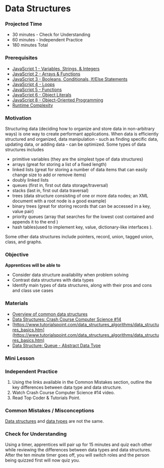 # Data Structures

### Projected Time
- 30 minutes - Check for Understanding
- 60 minutes - Independent Practice
- 180 minutes Total

### Prerequisites
- [JavaScript 1 - Variables, Strings, & Integers](https://github.com/Techtonica/curriculum/blob/master/javascript-1/lesson-plan.md)
- [JavaScript 2 - Arrays & Functions](https://github.com/Techtonica/curriculum/blob/master/javascript-2/lesson-plan.md)
- [JavaScript 3 - Booleans, Conditionals, If/Else Statements](https://github.com/Techtonica/curriculum/blob/master/javascript-3/lesson-plan.md)
- [JavaScript 4 - Loops](https://github.com/Techtonica/curriculum/blob/master/javascript-4/lesson-plan.md)
- [JavaScript 5 - Functions](https://github.com/Techtonica/curriculum/blob/master/javascript-5/lesson-plan.md)
- [JavaScript 6 - Object Literals](https://github.com/Techtonica/curriculum/blob/master/javascript-6/object-literals.md)
- [JavaScript 8 - Object-Oriented Programming](https://github.com/Techtonica/curriculum/blob/master/javascript-8/javascript-8.md)
- [Runtime Complexity](https://github.com/Techtonica/curriculum/tree/maser/runtime-complexity)


### Motivation
Structuring data (deciding how to organize and store data in non-arbitrary ways) is one way to create performant applications. When data is efficiently structured and organized, data manipulation - such as finding specific data, updating data, or adding data - can be optimized. Some types of data structures includes
* primitive variables (they are the simplest type of data structures)
* arrays (great for storing a list of a fixed length)
* linked lists (great for storing a number of data items that can easily change size to add or remove items)
* doubly linked lists
* queues (first in, first out data storage/traversal)
* stacks (last in, first out data traversal)
* trees (data structure consisting of one or more data nodes; an XML document with a root node is a good example)
* binary trees (great for storing records that can be accessed in a key, value pair)
* priority queues (array that searches for the lowest cost contained and appends it to the end )
* hash tables(used to implement key, value, dictionary-like interfaces ).

Some other data structures include pointers, record, union, tagged union, class, and graphs.

### Objective
**Apprentices will be able to**
- Consider data structure availability when problem solving
- Contrast data structures with data types
- Identify main types of data structures, along with their pros and cons and class use cases

### Materials

- [Overview of common data structures](https://www.topcoder.com/community/data-science/data-science-tutorials/data-structures/)
- [Data Structures: Crash Course Computer Science #14 ](https://youtu.be/DuDz6B4cqVc)
- [https://www.tutorialspoint.com/data_structures_algorithms/data_structures_basics.htm](https://www.tutorialspoint.com/data_structures_algorithms/data_structures_basics.htm)
- [Data Structure: Queue - Abstract Data Type](https://youtu.be/PjQdvpWfCmE)

### Mini Lesson


### Independent Practice

1. Using the links available in the Common Mistakes section, outline the key differences between data type and data structure.
2. Watch Crash Course Computer Science #14 video.
3. Read Top Coder & Tutorials Point.

### Common Mistakes / Misconceptions

[Data structures](https://en.wikipedia.org/wiki/Data_structure) and [data types](https://en.wikipedia.org/wiki/Data_type) are not the same.

### Check for Understanding

Using a timer, apprentices will pair up for 15 minutes and quiz each other while reviewing the differences between data types and data structures. After the ten minute timer goes off, you will switch roles and the person being quizzed first will now quiz you.
